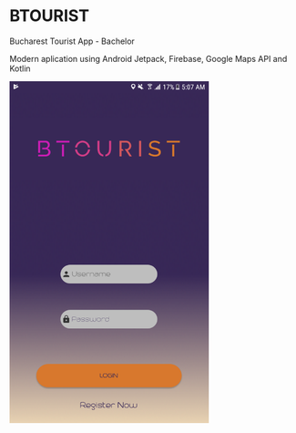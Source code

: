 # BTOURIST
Bucharest Tourist App - Bachelor

Modern aplication using Android Jetpack, Firebase, Google Maps API and Kotlin

<a href="url"><img src="https://github.com/andreiseceleanu/BTOURIST/blob/master/btourist-login.png" allign="centre"  height="600" width="350" ></a>
